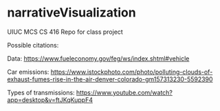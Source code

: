 # narrativeVisualization
UIUC MCS CS 416 Repo for class project

Possible citations:


Data: https://www.fueleconomy.gov/feg/ws/index.shtml#vehicle

Car emissions: https://www.istockphoto.com/photo/polluting-clouds-of-exhaust-fumes-rise-in-the-air-denver-colorado-gm157313230-5592390

Types of transmissions: https://www.youtube.com/watch?app=desktop&v=ftJKqKuppF4